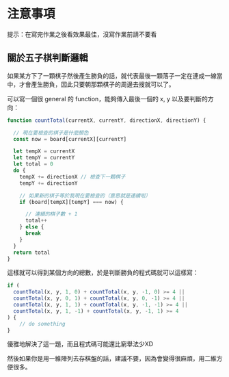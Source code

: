 # 注意事項

提示：在寫完作業之後看效果最佳，沒寫作業前請不要看

## 關於五子棋判斷邏輯

如果某方下了一顆棋子然後產生勝負的話，就代表最後一顆落子一定在連成一線當中，才會產生勝負，因此只要朝那顆棋子的周邊去搜就可以了。

可以寫一個很 general 的 function，能夠傳入最後一個的 x, y 以及要判斷的方向：

``` js
function countTotal(currentX, currentY, directionX, directionY) {

  // 現在要檢查的棋子是什麼顏色
  const now = board[currentX][currentY]

  let tempX = currentX
  let tempY = currentY
  let total = 0
  do {
    tempX += directionX // 檢查下一顆棋子
    tempY += directionY

    // 如果新的棋子等於我現在要檢查的（意思就是連續啦）
    if (board[tempX][tempY] === now) {

      // 連續的棋子數 + 1
      total++
    } else {
      break
    }
  }
  return total
}
```

這樣就可以得到某個方向的總數，於是判斷勝負的程式碼就可以這樣寫：

``` js
if (
  countTotal(x, y, 1, 0) + countTotal(x, y, -1, 0) >= 4 ||
  countTotal(x, y, 0, 1) + countTotal(x, y, 0, -1) >= 4 ||
  countTotal(x, y, 1, 1) + countTotal(x, y, -1, -1) >= 4 ||
  countTotal(x, y, 1, -1) + countTotal(x, y, -1, 1) >= 4
) {
    // do something
}
```

優雅地解決了這一題，而且程式碼可能還比窮舉法少XD

然後如果你是用一維陣列去存棋盤的話，建議不要，因為會變得很麻煩，用二維方便很多。